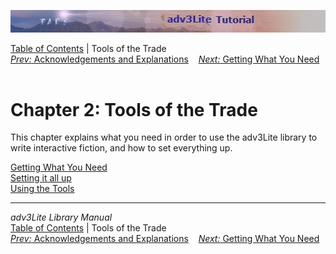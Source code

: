 ![](topbar.jpg)

[Table of Contents](toc.htm) \| Tools of the Trade  
[*Prev:* Acknowledgements and Explanations](acknowledge.htm)    [*Next:*
Getting What You Need](getting.htm)    

# Chapter 2: Tools of the Trade

This chapter explains what you need in order to use the adv3Lite library
to write interactive fiction, and how to set everything up.

[Getting What You Need](getting.htm)  
[Setting it all up](setting.htm)  
[Using the Tools](setting.htm)  

------------------------------------------------------------------------

*adv3Lite Library Manual*  
[Table of Contents](toc.htm) \| Tools of the Trade  
[*Prev:* Acknowledgements and Explanations](acknowledge.htm)    [*Next:*
Getting What You Need](getting.htm)    
